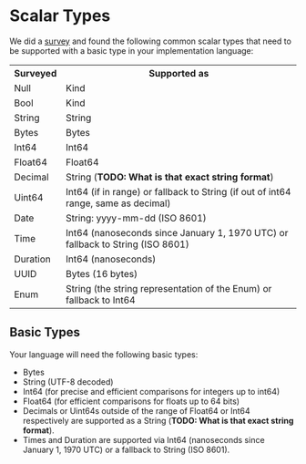 # Scalar Types

We did a [survey](./survey/Readme.md) and found the following common scalar types that need to be supported with a basic type in your implementation language:

<table>
<tr><th>Surveyed</th><th>Supported as</th></tr>
<tr><td>Null</td><td>Kind</td></tr>
<tr><td>Bool</td><td>Kind</td></tr>
<tr><td>String</td><td>String</td></tr>
<tr><td>Bytes</td><td>Bytes</td></tr>
<tr><td>Int64</td><td>Int64</td></tr>
<tr><td>Float64</td><td>Float64</td></tr>
<tr><td>Decimal</td><td>String (<b>TODO: What is that exact string format</b>)</td></tr>
<tr><td>Uint64</td><td>Int64 (if in range) or fallback to String (if out of int64 range, same as decimal)</td></tr>
<tr><td>Date</td><td>String: yyyy-mm-dd (ISO 8601)</td></tr>
<tr><td>Time</td><td>Int64 (nanoseconds since January 1, 1970 UTC) or fallback to String (ISO 8601)</td></tr>
<tr><td>Duration</td><td>Int64 (nanoseconds)</td></tr>
<tr><td>UUID</td><td>Bytes (16 bytes)</td></tr>
<tr><td>Enum</td><td>String (the string representation of the Enum) or fallback to Int64</td></tr>
</table>

## Basic Types

Your language will need the following basic types:

* Bytes
* String (UTF-8 decoded)
* Int64 (for precise and efficient comparisons for integers up to int64)
* Float64 (for efficient comparisons for floats up to 64 bits)
* Decimals or Uint64s outside of the range of Float64 or Int64 respectively are supported as a String (**TODO: What is that exact string format**).
* Times and Duration are supported via Int64 (nanoseconds since January 1, 1970 UTC) or a fallback to String (ISO 8601).

